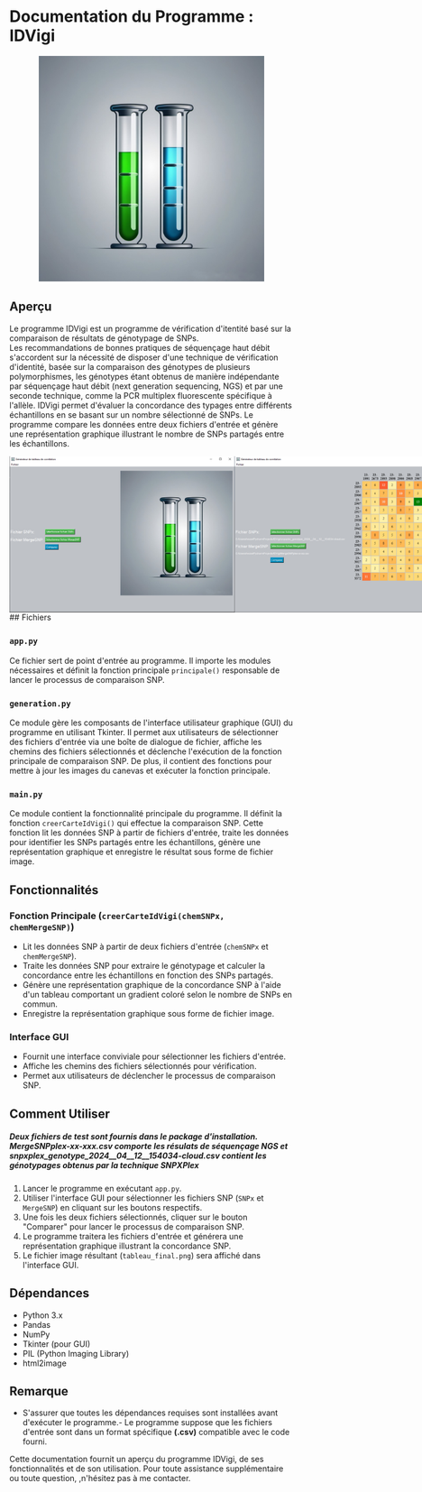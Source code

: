 # Documentation du Programme : IDVigi

<div align="center">
    <img src="logo.png" width="400">
</div>

## Aperçu
Le programme IDVigi est un programme de vérification d'itentité basé sur la comparaison de résultats de génotypage de SNPs.  
Les recommandations de bonnes pratiques de séquençage haut débit s'accordent sur la nécessité de disposer d'une technique de vérification d'identité, basée sur la comparaison des génotypes de plusieurs polymorphismes, les génotypes étant obtenus de manière indépendante par séquençage haut débit (next generation sequencing, NGS) et par une seconde technique, comme la PCR multiplex fluorescente spécifique à l'allèle.
IDVigi permet d'évaluer la concordance des typages entre différents échantillons en se basant sur un nombre sélectionné de SNPs. Le programme compare les données entre deux fichiers d'entrée et génère une représentation graphique illustrant le nombre de SNPs partagés entre les échantillons. 

<div align="center" style="display:flex; justify-content:space-around;">
    <img src="screenshotIDVigi1.PNG" width="400">
    <img src="screenshotIDVigi2.PNG" width="400">
</div>
## Fichiers

### `app.py`
Ce fichier sert de point d'entrée au programme. Il importe les modules nécessaires et définit la fonction principale `principale()` responsable de lancer le processus de comparaison SNP.

### `generation.py`
Ce module gère les composants de l'interface utilisateur graphique (GUI) du programme en utilisant Tkinter. Il permet aux utilisateurs de sélectionner des fichiers d'entrée via une boîte de dialogue de fichier, affiche les chemins des fichiers sélectionnés et déclenche l'exécution de la fonction principale de comparaison SNP. De plus, il contient des fonctions pour mettre à jour les images du canevas et exécuter la fonction principale.

### `main.py`
Ce module contient la fonctionnalité principale du programme. Il définit la fonction `creerCarteIdVigi()` qui effectue la comparaison SNP. Cette fonction lit les données SNP à partir de fichiers d'entrée, traite les données pour identifier les SNPs partagés entre les échantillons, génère une représentation graphique et enregistre le résultat sous forme de fichier image.

## Fonctionnalités

### Fonction Principale (`creerCarteIdVigi(chemSNPx, chemMergeSNP)`)
- Lit les données SNP à partir de deux fichiers d'entrée (`chemSNPx` et `chemMergeSNP`).
- Traite les données SNP pour extraire le génotypage et calculer la concordance entre les échantillons en fonction des SNPs partagés.
- Génère une représentation graphique de la concordance SNP à l'aide d'un tableau comportant un gradient coloré selon le nombre de SNPs en commun.
- Enregistre la représentation graphique sous forme de fichier image.

### Interface GUI
- Fournit une interface conviviale pour sélectionner les fichiers d'entrée.
- Affiche les chemins des fichiers sélectionnés pour vérification.
- Permet aux utilisateurs de déclencher le processus de comparaison SNP.

## Comment Utiliser
##### **Deux fichiers de test sont fournis dans le package d'installation. *MergeSNPplex-xx-xxx.csv* comporte les résulats de séquençage NGS et *snpxplex_genotype_2024__04__12__154034-cloud.csv* contient les génotypages obtenus par la technique SNPXPlex**
1. Lancer le programme en exécutant `app.py`.
2. Utiliser l'interface GUI pour sélectionner les fichiers SNP (`SNPx` et `MergeSNP`) en cliquant sur les boutons respectifs.
3. Une fois les deux fichiers sélectionnés, cliquer sur le bouton "Comparer" pour lancer le processus de comparaison SNP.
4. Le programme traitera les fichiers d'entrée et générera une représentation graphique illustrant la concordance SNP.
5. Le fichier image résultant (`tableau_final.png`) sera affiché dans l'interface GUI.


## Dépendances
- Python 3.x
- Pandas
- NumPy
- Tkinter (pour GUI)
- PIL (Python Imaging Library)
- html2image

## Remarque
- S'assurer que toutes les dépendances requises sont installées avant d'exécuter le programme.- Le programme suppose que les fichiers d'entrée sont dans un format spécifique **(.csv)** compatible avec le code fourni.

Cette documentation fournit un aperçu du programme IDVigi, de ses fonctionnalités et de son utilisation. Pour toute assistance supplémentaire ou toute question, ,n'hésitez pas à me contacter. 

